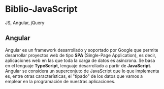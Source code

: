 # Biblio-JavaScript
JS, Angular, jQuery
##
## Angular
Angular es un framework desarrollado y soportado por Google que permite desarrollar proyectos web de tipo **SPA** (Single-Page Application), es decir, aplicaciones web en las que toda la carga de datos es asíncrona. Se basa en el lenguaje **TypeScript**, lenguaje desarrollado a partir de **JavaScript.** Angular se considera un superconjuto de JavaScript que lo que implementa es, entre otras características, el "tipado" de los datos que vamos a emplear en la programación de nuestras aplicaciones.
